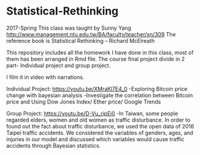 # Statistical-Rethinking
2017-Spring <Quantitative Business Science>
This class was taught by Sunny Yang http://www.management.ntu.edu.tw/BA/faculty/teacher/sn/309
The reference book is Statistical Rethinking – Richard McElreath

This repository includes all the homework I have done in this class, most of them has been arranged in Rmd file.
The course final project divide in 2 part- Individual project and group project.

I film it in video with narrations.

Individual Project:
<Applied Bayesian Statistics: Bitcoin Price Analysis>
https://youtu.be/XMraKl7E4_0
  -Exploring Bitcoin price change with bayesian analysis
  -Investigate the correlation between Bitcoin price and Using Dow Jones Index/ Ether price/ Google Trends

Group Project:
<Facts About Traffic Accidents in Taipei>
https://youtu.be/D-Vu_ripEi0
  -In Taiwan, some people regarded elders, women and old women as traffic disturbance. In order to found out the fact about traffic disturbance, we used the open data of 2016 Taipei traffic accidents. We considered the variables of genders, ages, and injuries in our model and discussed which variables would cause traffic accidents through Bayesian statistics.
